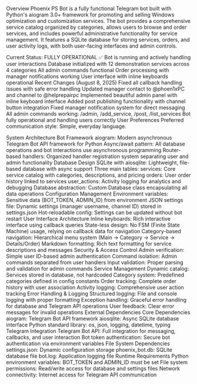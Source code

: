 Overview
Phoenix PS Bot is a fully functional Telegram bot built with Python's aiogram 3.0+ framework for promoting and selling Windows optimization and customization services. The bot provides a comprehensive service catalog organized by categories, allows users to browse and order services, and includes powerful administrative functionality for service management. It features a SQLite database for storing services, orders, and user activity logs, with both user-facing interfaces and admin controls.

Current Status: FULLY OPERATIONAL ✅
Bot is running and actively handling user interactions
Database initialized with 12 demonstration services across 4 categories
All admin commands functional
Order processing with manager notifications working
User interface with inline keyboards operational
Recent Changes (August 8, 2025)
Fixed all callback handling issues with safe error handling
Updated manager contact to @phoen1xPC and channel to @helprepairpc
Implemented beautiful admin panel with inline keyboard interface
Added post publishing functionality with channel button integration
Fixed manager notification system for direct messaging
All admin commands working: /admin, /add_service, /post, /list_services
Bot fully operational and handling users correctly
User Preferences
Preferred communication style: Simple, everyday language.

System Architecture
Bot Framework
aiogram: Modern asynchronous Telegram Bot API framework for Python
Async/await pattern: All database operations and bot interactions use asynchronous programming
Router-based handlers: Organized handler registration system separating user and admin functionality
Database Design
SQLite with aiosqlite: Lightweight, file-based database with async support
Three main tables:
services: Core service catalog with categories, descriptions, and pricing
orders: User order history linked to services
user_actions: Activity logging for analytics and debugging
Database abstraction: Custom Database class encapsulating all data operations
Configuration Management
Environment variables: Sensitive data (BOT_TOKEN, ADMIN_ID) from environment
JSON settings file: Dynamic settings (manager username, channel ID) stored in settings.json
Hot-reloadable config: Settings can be updated without bot restart
User Interface Architecture
Inline keyboards: Rich interactive interface using callback queries
State-less design: No FSM (Finite State Machine) usage, relying on callback data for navigation
Category-based navigation: Hierarchical menu system (Main → Category → Service → Details/Order)
Markdown formatting: Rich text formatting for service descriptions and messages
Security & Access Control
Admin verification: Simple user ID-based admin authentication
Command isolation: Admin commands separated from user handlers
Input validation: Proper parsing and validation for admin commands
Service Management
Dynamic catalog: Services stored in database, not hardcoded
Category system: Predefined categories defined in config constants
Order tracking: Complete order history with user association
Activity logging: Comprehensive user action tracking
Error Handling & Logging
Structured logging: File and console logging with proper formatting
Exception handling: Graceful error handling for database and Telegram API operations
User feedback: Clear error messages for invalid operations
External Dependencies
Core Dependencies
aiogram: Telegram Bot API framework
aiosqlite: Async SQLite database interface
Python standard library: os, json, logging, datetime, typing
Telegram Integration
Telegram Bot API: Full integration for messaging, callbacks, and user interaction
Bot token authentication: Secure bot authentication via environment variables
File System Dependencies
settings.json: Dynamic configuration storage
phoenix_bot.db: SQLite database file
bot.log: Application logging file
Runtime Requirements
Python environment variables: BOT_TOKEN and ADMIN_ID must be set
File system permissions: Read/write access for database and settings files
Network connectivity: Internet access for Telegram API communication